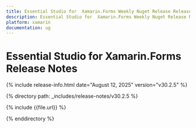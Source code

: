 ```yaml
---
title: Essential Studio for  Xamarin.Forms Weekly Nuget Release Release Notes  
description: Essential Studio for  Xamarin.Forms Weekly Nuget Release Release Notes  
platform: xamarin
documentation: ug
---
```


# Essential Studio for  Xamarin.Forms  Release Notes  

{% include release-info.html date="August 12, 2025"  version="v30.2.5" %}

{% directory path: _includes/release-notes/v30.2.5 %}

{% include {{file.url}} %}

{% enddirectory %}